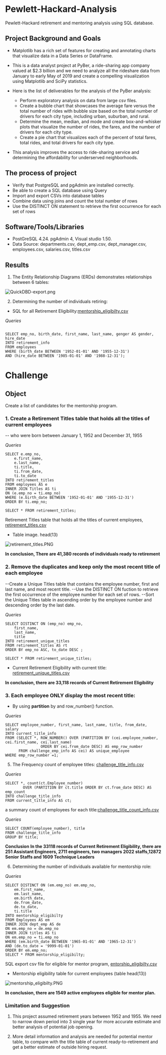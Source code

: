 # Pewlett-Hackard-Analysis
Pewlett-Hackard retirement and mentoring analysis using SQL database.

## Project Background and Goals

* Matplotlib has a rich set of features for creating and annotating charts that visualize data in a Data Series or DataFrame.
* This is a data analyst project at PyBer, a ride-sharing app company valued at $2.3 billion and we need to analyze all the rideshare data from January to early May of 2019 and create a compelling visualization using Matplotlib and SciPy statistics.

* Here is the list of deliverables for the analysis of the PyBer analysis:

    - Perform exploratory analysis on data from large csv files.
    - Create a bubble chart that showcases the average fare versus the total number of rides with bubble size based on the total number of drivers for each city type, including urban, suburban, and rural.
    - Determine the mean, median, and mode and create box-and-whisker plots that visualize the number of rides, the fares, and the number of drivers for each city type.
    - Create a pie chart that visualizes each of the percent of total fares, total rides, and total drivers for each city type.

* This analysis improves the access to ride-sharing service and determining the affordability for underserved neighborhoods.

## The process of project

* Verify that PostgreSQL and pgAdmin are installed correctly.
* Be able to create a SQL database using Query
* Import and export CSVs into database tables
* Combine data using joins and count the total number of rows
* Use the DISTINCT ON statement to retrieve the first occurrence for each set of rows

## Software/Tools/Libraries
* PostGreSQL 4.24. pgAdmin 4, Visual studio 1.50.
* Data Source: departments.csv, dept_emp.csv, dept_manager.csv, employees.csv, salaries.csv, titles.csv

## Results


1. The Entity Relationship Diagrams (ERDs) demonstrates relationships between 6 tables:

![QuickDBD-export.png](Image/QuickDBD-export.png)

2. Determining the number of individuals retiring:

- SQL for all Retirement Eligibility:[mentorship_eligibilty.csv](/Data/mentorship_eligibilty.csv)

*Queries*

```

SELECT emp_no, birth_date, first_name, last_name, genger AS gender, hire_date
INTO retirement_info
FROM employees
WHERE (birth_date BETWEEN '1952-01-01' AND '1955-12-31')
AND (hire_date BETWEEN '1985-01-01' AND '1988-12-31');
```



# Challenge

## Object

Create a list of candidates for the mentorship program.


### 1. Create a Retirement Titles table that holds all the titles of current employees 
-- who were born between January 1, 1952 and December 31, 1955

*Queries*

```
SELECT e.emp_no, 
	e.first_name, 
	e.last_name,
	ti.title, 
	ti.from_date, 
	ti.to_date
INTO retirement_titles
FROM employees AS e
INNER JOIN Titles AS ti
ON (e.emp_no = ti.emp_no)
WHERE (e.birth_date BETWEEN '1952-01-01' AND '1955-12-31')
ORDER BY ti.emp_no;

SELECT * FROM retirement_titles;
```
Retirement Titles table that holds all the titles of current employees, 
[retirement_titles.csv](data/retirement_titles.csv)

* Table image. head(13)

![retirement_titles.PNG](Image/retirement_titles.PNG)

**In conclusion, There are 41,380 records of individuals ready to retirement**


### 2. Remove the duplicates and keep only the most recent title of each employee

--Create a Unique Titles table that contains the employee number, first and last name, and most recent title.
--Use the DISTINCT ON fuction to retrieve the first occurrence of the employee number for each set of rows.
--Sort the Unique Titles table in ascending order by the employee number and descending order by the last date.

*Queries*
```
SELECT DISTINCT ON (emp_no) emp_no,
	first_name, 
	last_name, 
	title
INTO retirement_unique_titles
FROM retirement_titles AS rt
ORDER BY emp_no ASC, to_date DESC ;

SELECT * FROM retirement_unique_titles;
```
- Current Retirement Eligibility with current title:
[retirement_unique_titles.csv](Data/retirement_unique_titles.csv)

**In conclusion, there are 33,118 records of Current Retirement Eligibility** 


### 3. Each employee ONLY display the most recent title:

- By using **partition** by and row_number() function.

*Queries*

```
SELECT employee_number, first_name, last_name, title, from_date, salary
INTO current_title_info
FROM (SELECT *, ROW_NUMBER() OVER (PARTITION BY (cei.employee_number, cei.first_name, cei.last_name)
                ORDER BY cei.from_date DESC) AS emp_row_number
      FROM challenge_emp_info AS cei) AS unique_employee	  
WHERE emp_row_number =1;
```

5. The Frequency count of employee titles:
[challenge_title_info.csv](/Data/challenge_title_info.csv)

*Queries*

```
SELECT *, count(ct.Employee_number) 
		OVER (PARTITION BY ct.title ORDER BY ct.from_date DESC) AS emp_count
INTO challenge_title_info
FROM current_title_info AS ct;
```

a summary count of employees for each title:[challenge_title_count_info.csv](/Data/challenge_title_count_info.csv)

*Queries*

```
SELECT COUNT(employee_number), title
FROM challenge_title_info
GROUP BY title;
```

**Conclusion**
**In the 33118 records of Current Retirement Eligibility, there are 251 Assistant Engineers, 2711 engineers, two managers 2022 staffs,12872 Senior Staffs and 1609 Technique Leaders**



6. Determining the number of individuals available for mentorship role:

*Queries*

```
SELECT DISTINCT ON (em.emp_no) em.emp_no, 
	em.first_name, 
	em.last_name,
	em.birth_date,
	de.from_date, 
	de.to_date,
	ti.title
INTO mentorship_eligibilty
FROM Employees AS em
INNER JOIN dept_emp AS de 
ON em.emp_no = de.emp_no
INNER JOIN titles AS ti 
ON em.emp_no = ti.emp_no
WHERE (em.birth_date BETWEEN '1965-01-01' AND '1965-12-31')
AND (de.to_date = '9999-01-01')
ORDER BY em.emp_no;
SELECT * FROM mentorship_eligibilty;
```
SQL export csv file for eligible for mentor program, [entorship_eligibilty.csv](data/mentorship_eligibilty.csv)

* Mentorship eligibility table for current employees (table head(13))

![mentorship_eligibilty.PNG](Image/mentorship_eligibilty.PNG)

**In conclusion, there are 1549 active employees eligible for mentor plan.**

### Limitation and Suggestion
 
 1. This project assumed retirement years between 1952 and 1955. 
 We need to narrow down period into 3 single year for more accurate estimate and better analysis of potential job opening. 

 2. More detail information and analysis are needed for potential mentor table, 
 to compare with the title table of current ready-to-retirement 
 and get a better estimate of outside hiring request. 
